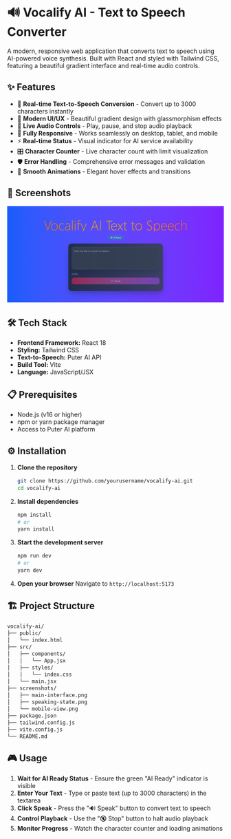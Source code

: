 # 🔊 Vocalify AI - Text to Speech Converter

A modern, responsive web application that converts text to speech using AI-powered voice synthesis. Built with React and styled with Tailwind CSS, featuring a beautiful gradient interface and real-time audio controls.

## ✨ Features

- 🎯 **Real-time Text-to-Speech Conversion** - Convert up to 3000 characters instantly
- 🎨 **Modern UI/UX** - Beautiful gradient design with glassmorphism effects
- 🔄 **Live Audio Controls** - Play, pause, and stop audio playback
- 📱 **Fully Responsive** - Works seamlessly on desktop, tablet, and mobile
- ⚡ **Real-time Status** - Visual indicator for AI service availability
- 🎛️ **Character Counter** - Live character count with limit visualization
- 🛡️ **Error Handling** - Comprehensive error messages and validation
- 🌟 **Smooth Animations** - Elegant hover effects and transitions

## 📸 Screenshots

![Image](public/image.png "Vocalify")

## 🛠️ Tech Stack

- **Frontend Framework:** React 18
- **Styling:** Tailwind CSS
- **Text-to-Speech:** Puter AI API
- **Build Tool:** Vite
- **Language:** JavaScript/JSX

## 📋 Prerequisites

- Node.js (v16 or higher)
- npm or yarn package manager
- Access to Puter AI platform

## ⚙️ Installation

1. **Clone the repository**
   ```bash
   git clone https://github.com/yourusername/vocalify-ai.git
   cd vocalify-ai
   ```

2. **Install dependencies**
   ```bash
   npm install
   # or
   yarn install
   ```

3. **Start the development server**
   ```bash
   npm run dev
   # or
   yarn dev
   ```

4. **Open your browser**
   Navigate to `http://localhost:5173`

## 🏗️ Project Structure

```
vocalify-ai/
├── public/
│   └── index.html
├── src/
│   ├── components/
│   │   └── App.jsx
│   ├── styles/
│   │   └── index.css
│   └── main.jsx
├── screenshots/
│   ├── main-interface.png
│   ├── speaking-state.png
│   └── mobile-view.png
├── package.json
├── tailwind.config.js
├── vite.config.js
└── README.md
```

## 🎮 Usage

1. **Wait for AI Ready Status** - Ensure the green "AI Ready" indicator is visible
2. **Enter Your Text** - Type or paste text (up to 3000 characters) in the textarea
3. **Click Speak** - Press the "🔊 Speak" button to convert text to speech
4. **Control Playback** - Use the "🔇 Stop" button to halt audio playback
5. **Monitor Progress** - Watch the character counter and loading animations